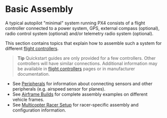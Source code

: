 # Basic Assembly

A typical autopilot "minimal" system running PX4 consists of a flight controller connected to a power system, GPS, external compass (optional), radio control system (optional) and/or telemetry radio system (optional). 

This section contains topics that explain how to assemble such a system for different [flight controllers](../flight_controller/README.md).

> **Tip** Quickstart guides are only provided for a few controllers. Other controllers will have similar connections. Additional information may be available in [flight controllers](../flight_controller/README.md) pages or in manufacturer documentation. 


* See [Peripherals](../peripherals/README.md) for information about connecting sensors and other peripherals (e.g. airspeed sensor for planes).
* See [Airframe Builds](../airframes/README.md) for complete assembly examples on different vehicle frames.
* See [Multicopter Racer Setup](advanced_config/racer_setup.md) for racer-specific assembly and configuration information.

